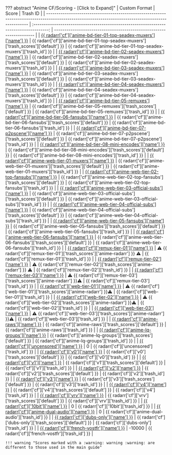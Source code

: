 ??? abstract "Anime CF/Scoring - [Click to Expand]"
    | Custom Format                                                                                                                                       |                                          Score                                          | Trash ID                                                             |
    | --------------------------------------------------------------------------------------------------------------------------------------------------- | :-------------------------------------------------------------------------------------: | -------------------------------------------------------------------- |
    | [{{ radarr['cf']['anime-bd-tier-01-top-seadex-muxers']['name'] }}](/Radarr/Radarr-collection-of-custom-formats/#anime-bd-tier-01-top-seadex-muxers) |   {{ radarr['cf']['anime-bd-tier-01-top-seadex-muxers']['trash_scores']['default'] }}   | {{ radarr['cf']['anime-bd-tier-01-top-seadex-muxers']['trash_id'] }} |
    | [{{ radarr['cf']['anime-bd-tier-02-seadex-muxers']['name'] }}](/Radarr/Radarr-collection-of-custom-formats/#anime-bd-tier-02-seadex-muxers)         |     {{ radarr['cf']['anime-bd-tier-02-seadex-muxers']['trash_scores']['default'] }}     | {{ radarr['cf']['anime-bd-tier-02-seadex-muxers']['trash_id'] }}     |
    | [{{ radarr['cf']['anime-bd-tier-03-seadex-muxers']['name'] }}](/Radarr/Radarr-collection-of-custom-formats/#anime-bd-tier-03-seadex-muxers)         |     {{ radarr['cf']['anime-bd-tier-03-seadex-muxers']['trash_scores']['default'] }}     | {{ radarr['cf']['anime-bd-tier-03-seadex-muxers']['trash_id'] }}     |
    | [{{ radarr['cf']['anime-bd-tier-04-seadex-muxers']['name'] }}](/Radarr/Radarr-collection-of-custom-formats/#anime-bd-tier-04-seadex-muxers)         |     {{ radarr['cf']['anime-bd-tier-04-seadex-muxers']['trash_scores']['default'] }}     | {{ radarr['cf']['anime-bd-tier-04-seadex-muxers']['trash_id'] }}     |
    | [{{ radarr['cf']['anime-bd-tier-05-remuxes']['name'] }}](/Radarr/Radarr-collection-of-custom-formats/#anime-bd-tier-05-remuxes)                     |        {{ radarr['cf']['anime-bd-tier-05-remuxes']['trash_scores']['default'] }}        | {{ radarr['cf']['anime-bd-tier-05-remuxes']['trash_id'] }}           |
    | [{{ radarr['cf']['anime-bd-tier-06-fansubs']['name'] }}](/Radarr/Radarr-collection-of-custom-formats/#anime-bd-tier-06-fansubs)                     |        {{ radarr['cf']['anime-bd-tier-06-fansubs']['trash_scores']['default'] }}        | {{ radarr['cf']['anime-bd-tier-06-fansubs']['trash_id'] }}           |
    | [{{ radarr['cf']['anime-bd-tier-07-p2pscene']['name'] }}](/Radarr/Radarr-collection-of-custom-formats/#anime-bd-tier-07-p2pscene)                   |       {{ radarr['cf']['anime-bd-tier-07-p2pscene']['trash_scores']['default'] }}        | {{ radarr['cf']['anime-bd-tier-07-p2pscene']['trash_id'] }}          |
    | [{{ radarr['cf']['anime-bd-tier-08-mini-encodes']['name'] }}](/Radarr/Radarr-collection-of-custom-formats/#anime-bd-tier-08-mini-encodes)           |     {{ radarr['cf']['anime-bd-tier-08-mini-encodes']['trash_scores']['default'] }}      | {{ radarr['cf']['anime-bd-tier-08-mini-encodes']['trash_id'] }}      |
    | [{{ radarr['cf']['anime-web-tier-01-muxers']['name'] }}](/Radarr/Radarr-collection-of-custom-formats/#anime-web-tier-01-muxers)                     |        {{ radarr['cf']['anime-web-tier-01-muxers']['trash_scores']['default'] }}        | {{ radarr['cf']['anime-web-tier-01-muxers']['trash_id'] }}           |
    | [{{ radarr['cf']['anime-web-tier-02-top-fansubs']['name'] }}](/Radarr/Radarr-collection-of-custom-formats/#anime-web-tier-02-top-fansubs)           |     {{ radarr['cf']['anime-web-tier-02-top-fansubs']['trash_scores']['default'] }}      | {{ radarr['cf']['anime-web-tier-02-top-fansubs']['trash_id'] }}      |
    | [{{ radarr['cf']['anime-web-tier-03-official-subs']['name'] }}](/Radarr/Radarr-collection-of-custom-formats/#anime-web-tier-03-official-subs)       |    {{ radarr['cf']['anime-web-tier-03-official-subs']['trash_scores']['default'] }}     | {{ radarr['cf']['anime-web-tier-03-official-subs']['trash_id'] }}    |
    | [{{ radarr['cf']['anime-web-tier-04-official-subs']['name'] }}](/Radarr/Radarr-collection-of-custom-formats/#anime-web-tier-04-official-subs)       |    {{ radarr['cf']['anime-web-tier-04-official-subs']['trash_scores']['default'] }}     | {{ radarr['cf']['anime-web-tier-04-official-subs']['trash_id'] }}    |
    | [{{ radarr['cf']['anime-web-tier-05-fansubs']['name'] }}](/Radarr/Radarr-collection-of-custom-formats/#anime-web-tier-05-fansubs)                   |       {{ radarr['cf']['anime-web-tier-05-fansubs']['trash_scores']['default'] }}        | {{ radarr['cf']['anime-web-tier-05-fansubs']['trash_id'] }}          |
    | [{{ radarr['cf']['anime-web-tier-06-fansubs']['name'] }}](/Radarr/Radarr-collection-of-custom-formats/#anime-web-tier-06-fansubs)                   |       {{ radarr['cf']['anime-web-tier-06-fansubs']['trash_scores']['default'] }}        | {{ radarr['cf']['anime-web-tier-06-fansubs']['trash_id'] }}          |
    | [{{ radarr['cf']['remux-tier-01']['name'] }}](/Radarr/Radarr-collection-of-custom-formats/#remux-tier-01)                                           | :warning: {{ radarr['cf']['remux-tier-01']['trash_scores']['anime-radarr'] }} :warning: | {{ radarr['cf']['remux-tier-01']['trash_id'] }}                      |
    | [{{ radarr['cf']['remux-tier-02']['name'] }}](/Radarr/Radarr-collection-of-custom-formats/#remux-tier-02)                                           | :warning: {{ radarr['cf']['remux-tier-02']['trash_scores']['anime-radarr'] }} :warning: | {{ radarr['cf']['remux-tier-02']['trash_id'] }}                      |
    | [{{ radarr['cf']['remux-tier-03']['name'] }}](/Radarr/Radarr-collection-of-custom-formats/#remux-tier-03)                                           | :warning: {{ radarr['cf']['remux-tier-03']['trash_scores']['anime-radarr'] }}:warning:  | {{ radarr['cf']['remux-tier-03']['trash_id'] }}                      |
    | [{{ radarr['cf']['web-tier-01']['name'] }}](/Radarr/Radarr-collection-of-custom-formats/#web-tier-01)                                               |  :warning: {{ radarr['cf']['web-tier-01']['trash_scores']['anime-radarr'] }}:warning:   | {{ radarr['cf']['web-tier-01']['trash_id'] }}                        |
    | [{{ radarr['cf']['web-tier-02']['name'] }}](/Radarr/Radarr-collection-of-custom-formats/#web-tier-02)                                               |  :warning: {{ radarr['cf']['web-tier-02']['trash_scores']['anime-radarr'] }}:warning:   | {{ radarr['cf']['web-tier-02']['trash_id'] }}                        |
    | [{{ radarr['cf']['web-tier-03']['name'] }}](/Radarr/Radarr-collection-of-custom-formats/#web-tier-03)                                               |  :warning: {{ radarr['cf']['web-tier-03']['trash_scores']['anime-radarr'] }}:warning:   | {{ radarr['cf']['web-tier-03']['trash_id'] }}                        |
    | [{{ radarr['cf']['anime-raws']['name'] }}](/Radarr/Radarr-collection-of-custom-formats/#anime-raws)                                                 |               {{ radarr['cf']['anime-raws']['trash_scores']['default'] }}               | {{ radarr['cf']['anime-raws']['trash_id'] }}                         |
    | [{{ radarr['cf']['anime-lq-groups']['name'] }}](/Radarr/Radarr-collection-of-custom-formats/#anime-lq-groups)                                       |            {{ radarr['cf']['anime-lq-groups']['trash_scores']['default'] }}             | {{ radarr['cf']['anime-lq-groups']['trash_id'] }}                    |
    | [{{ radarr['cf']['uncensored']['name'] }}](/Radarr/Radarr-collection-of-custom-formats/#uncensored)                                                 |                                            0                                            | {{ radarr['cf']['uncensored']['trash_id'] }}                         |
    | [{{ radarr['cf']['v0']['name'] }}](/Radarr/Radarr-collection-of-custom-formats/#v0)                                                                 |                   {{ radarr['cf']['v0']['trash_scores']['default'] }}                   | {{ radarr['cf']['v0']['trash_id'] }}                                 |
    | [{{ radarr['cf']['v1']['name'] }}](/Radarr/Radarr-collection-of-custom-formats/#v1)                                                                 |                   {{ radarr['cf']['v1']['trash_scores']['default'] }}                   | {{ radarr['cf']['v1']['trash_id'] }}                                 |
    | [{{ radarr['cf']['v2']['name'] }}](/Radarr/Radarr-collection-of-custom-formats/#v2)                                                                 |                   {{ radarr['cf']['v2']['trash_scores']['default'] }}                   | {{ radarr['cf']['v2']['trash_id'] }}                                 |
    | [{{ radarr['cf']['v3']['name'] }}](/Radarr/Radarr-collection-of-custom-formats/#v3)                                                                 |                   {{ radarr['cf']['v3']['trash_scores']['default'] }}                   | {{ radarr['cf']['v3']['trash_id'] }}                                 |
    | [{{ radarr['cf']['v4']['name'] }}](/Radarr/Radarr-collection-of-custom-formats/#v4)                                                                 |                   {{ radarr['cf']['v4']['trash_scores']['default'] }}                   | {{ radarr['cf']['v4']['trash_id'] }}                                 |
    | [{{ radarr['cf']['vrv']['name'] }}](/Radarr/Radarr-collection-of-custom-formats/#vrv)                                                               |                  {{ radarr['cf']['vrv']['trash_scores']['default'] }}                   | {{ radarr['cf']['vrv']['trash_id'] }}                                |
    | [{{ radarr['cf']['10bit']['name'] }}](/Radarr/Radarr-collection-of-custom-formats/#10bit)                                                           |                                            0                                            | {{ radarr['cf']['10bit']['trash_id'] }}                              |
    | [{{ radarr['cf']['anime-dual-audio']['name'] }}](/Radarr/Radarr-collection-of-custom-formats/#anime-dual-audio)                                     |                                            0                                            | {{ radarr['cf']['anime-dual-audio']['trash_id'] }}                   |
    | [{{ radarr['cf']['dubs-only']['name'] }}](/Radarr/Radarr-collection-of-custom-formats/#dubs-only)                                                   |               {{ radarr['cf']['dubs-only']['trash_scores']['default'] }}                | {{ radarr['cf']['dubs-only']['trash_id'] }}                          |
    | [{{ radarr['cf']['french-vostfr']['name'] }}](/Radarr/Radarr-collection-of-custom-formats/#vostfr)                                                  |                                         -10000                                          | {{ radarr['cf']['french-vostfr']['trash_id'] }}                      |

    !!! warning "Scores marked with a :warning: warning :warning: are different to those used in the main guide"
